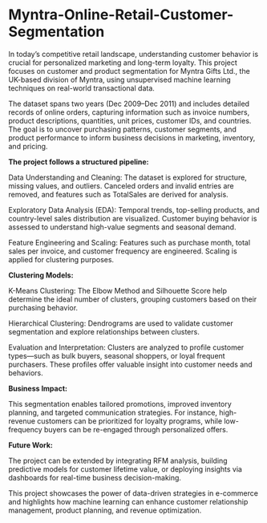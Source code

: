# Myntra-Online-Retail-Customer-Segmentation

In today’s competitive retail landscape, understanding customer behavior is crucial for personalized marketing and long-term loyalty. This project focuses on customer and product segmentation for Myntra Gifts Ltd., the UK-based division of Myntra, using unsupervised machine learning techniques on real-world transactional data.

The dataset spans two years (Dec 2009–Dec 2011) and includes detailed records of online orders, capturing information such as invoice numbers, product descriptions, quantities, unit prices, customer IDs, and countries. The goal is to uncover purchasing patterns, customer segments, and product performance to inform business decisions in marketing, inventory, and pricing.

**The project follows a structured pipeline:**

Data Understanding and Cleaning: The dataset is explored for structure, missing values, and outliers. Canceled orders and invalid entries are removed, and features such as TotalSales are derived for analysis.

Exploratory Data Analysis (EDA): Temporal trends, top-selling products, and country-level sales distribution are visualized. Customer buying behavior is assessed to understand high-value segments and seasonal demand.

Feature Engineering and Scaling: Features such as purchase month, total sales per invoice, and customer frequency are engineered. Scaling is applied for clustering purposes.

**Clustering Models:**

K-Means Clustering: The Elbow Method and Silhouette Score help determine the ideal number of clusters, grouping customers based on their purchasing behavior.

Hierarchical Clustering: Dendrograms are used to validate customer segmentation and explore relationships between clusters.

Evaluation and Interpretation: Clusters are analyzed to profile customer types—such as bulk buyers, seasonal shoppers, or loyal frequent purchasers. These profiles offer valuable insight into customer needs and behaviors.

**Business Impact:**

This segmentation enables tailored promotions, improved inventory planning, and targeted communication strategies. For instance, high-revenue customers can be prioritized for loyalty programs, while low-frequency buyers can be re-engaged through personalized offers.

**Future Work:**

The project can be extended by integrating RFM analysis, building predictive models for customer lifetime value, or deploying insights via dashboards for real-time business decision-making.

This project showcases the power of data-driven strategies in e-commerce and highlights how machine learning can enhance customer relationship management, product planning, and revenue optimization.
